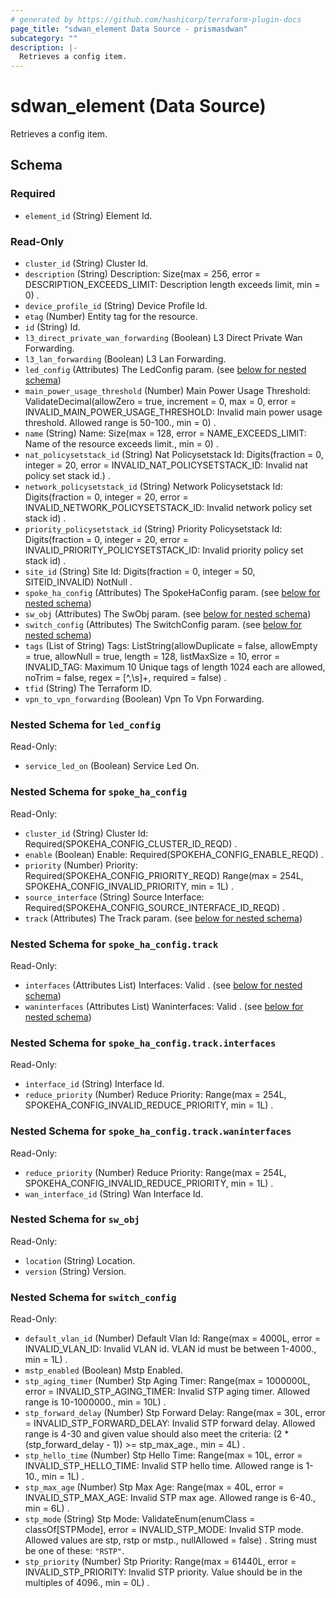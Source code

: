 ```yaml
---
# generated by https://github.com/hashicorp/terraform-plugin-docs
page_title: "sdwan_element Data Source - prismasdwan"
subcategory: ""
description: |-
  Retrieves a config item.
---
```


# sdwan_element (Data Source)

Retrieves a config item.



<!-- schema generated by tfplugindocs -->
## Schema

### Required

- `element_id` (String) Element Id.

### Read-Only

- `cluster_id` (String) Cluster Id.
- `description` (String) Description: Size(max = 256, error = DESCRIPTION_EXCEEDS_LIMIT: Description length exceeds limit, min = 0) .
- `device_profile_id` (String) Device Profile Id.
- `etag` (Number) Entity tag for the resource.
- `id` (String) Id.
- `l3_direct_private_wan_forwarding` (Boolean) L3 Direct Private Wan Forwarding.
- `l3_lan_forwarding` (Boolean) L3 Lan Forwarding.
- `led_config` (Attributes) The LedConfig param. (see [below for nested schema](#nestedatt--led_config))
- `main_power_usage_threshold` (Number) Main Power Usage Threshold: ValidateDecimal(allowZero = true, increment = 0, max = 0, error = INVALID_MAIN_POWER_USAGE_THRESHOLD: Invalid main power usage threshold. Allowed range is 50-100., min = 0) .
- `name` (String) Name: Size(max = 128, error = NAME_EXCEEDS_LIMIT: Name of the resource exceeds limit., min = 0) .
- `nat_policysetstack_id` (String) Nat Policysetstack Id: Digits(fraction = 0, integer = 20, error = INVALID_NAT_POLICYSETSTACK_ID: Invalid nat policy set stack id.) .
- `network_policysetstack_id` (String) Network Policysetstack Id: Digits(fraction = 0, integer = 20, error = INVALID_NETWORK_POLICYSETSTACK_ID: Invalid network policy set stack id) .
- `priority_policysetstack_id` (String) Priority Policysetstack Id: Digits(fraction = 0, integer = 20, error = INVALID_PRIORITY_POLICYSETSTACK_ID: Invalid priority policy set stack id) .
- `site_id` (String) Site Id: Digits(fraction = 0, integer = 50, SITEID_INVALID) NotNull .
- `spoke_ha_config` (Attributes) The SpokeHaConfig param. (see [below for nested schema](#nestedatt--spoke_ha_config))
- `sw_obj` (Attributes) The SwObj param. (see [below for nested schema](#nestedatt--sw_obj))
- `switch_config` (Attributes) The SwitchConfig param. (see [below for nested schema](#nestedatt--switch_config))
- `tags` (List of String) Tags: ListString(allowDuplicate = false, allowEmpty = true, allowNull = true, length = 128, listMaxSize = 10, error = INVALID_TAG: Maximum 10 Unique tags of length 1024 each are allowed, noTrim = false, regex = [^,\\s]+, required = false) .
- `tfid` (String) The Terraform ID.
- `vpn_to_vpn_forwarding` (Boolean) Vpn To Vpn Forwarding.

<a id="nestedatt--led_config"></a>
### Nested Schema for `led_config`

Read-Only:

- `service_led_on` (Boolean) Service Led On.


<a id="nestedatt--spoke_ha_config"></a>
### Nested Schema for `spoke_ha_config`

Read-Only:

- `cluster_id` (String) Cluster Id: Required(SPOKEHA_CONFIG_CLUSTER_ID_REQD) .
- `enable` (Boolean) Enable: Required(SPOKEHA_CONFIG_ENABLE_REQD) .
- `priority` (Number) Priority: Required(SPOKEHA_CONFIG_PRIORITY_REQD) Range(max = 254L, SPOKEHA_CONFIG_INVALID_PRIORITY, min = 1L) .
- `source_interface` (String) Source Interface: Required(SPOKEHA_CONFIG_SOURCE_INTERFACE_ID_REQD) .
- `track` (Attributes) The Track param. (see [below for nested schema](#nestedatt--spoke_ha_config--track))

<a id="nestedatt--spoke_ha_config--track"></a>
### Nested Schema for `spoke_ha_config.track`

Read-Only:

- `interfaces` (Attributes List) Interfaces: Valid . (see [below for nested schema](#nestedatt--spoke_ha_config--track--interfaces))
- `waninterfaces` (Attributes List) Waninterfaces: Valid . (see [below for nested schema](#nestedatt--spoke_ha_config--track--waninterfaces))

<a id="nestedatt--spoke_ha_config--track--interfaces"></a>
### Nested Schema for `spoke_ha_config.track.interfaces`

Read-Only:

- `interface_id` (String) Interface Id.
- `reduce_priority` (Number) Reduce Priority: Range(max = 254L, SPOKEHA_CONFIG_INVALID_REDUCE_PRIORITY, min = 1L) .


<a id="nestedatt--spoke_ha_config--track--waninterfaces"></a>
### Nested Schema for `spoke_ha_config.track.waninterfaces`

Read-Only:

- `reduce_priority` (Number) Reduce Priority: Range(max = 254L, SPOKEHA_CONFIG_INVALID_REDUCE_PRIORITY, min = 1L) .
- `wan_interface_id` (String) Wan Interface Id.




<a id="nestedatt--sw_obj"></a>
### Nested Schema for `sw_obj`

Read-Only:

- `location` (String) Location.
- `version` (String) Version.


<a id="nestedatt--switch_config"></a>
### Nested Schema for `switch_config`

Read-Only:

- `default_vlan_id` (Number) Default Vlan Id: Range(max = 4000L, error = INVALID_VLAN_ID: Invalid VLAN id. VLAN id must be between 1-4000., min = 1L) .
- `mstp_enabled` (Boolean) Mstp Enabled.
- `stp_aging_timer` (Number) Stp Aging Timer: Range(max = 1000000L, error = INVALID_STP_AGING_TIMER: Invalid STP aging timer. Allowed range is 10-1000000., min = 10L) .
- `stp_forward_delay` (Number) Stp Forward Delay: Range(max = 30L, error = INVALID_STP_FORWARD_DELAY: Invalid STP forward delay. Allowed range is 4-30 and given value should also meet the criteria: (2 * (stp_forward_delay - 1)) >= stp_max_age., min = 4L) .
- `stp_hello_time` (Number) Stp Hello Time: Range(max = 10L, error = INVALID_STP_HELLO_TIME: Invalid STP hello time. Allowed range is 1-10., min = 1L) .
- `stp_max_age` (Number) Stp Max Age: Range(max = 40L, error = INVALID_STP_MAX_AGE: Invalid STP max age. Allowed range is 6-40., min = 6L) .
- `stp_mode` (String) Stp Mode: ValidateEnum(enumClass = classOf[STPMode], error = INVALID_STP_MODE: Invalid STP mode. Allowed values are stp, rstp or mstp., nullAllowed = false) . String must be one of these: `"RSTP"`.
- `stp_priority` (Number) Stp Priority: Range(max = 61440L, error = INVALID_STP_PRIORITY: Invalid STP priority. Value should be in the multiples of 4096., min = 0L) .
